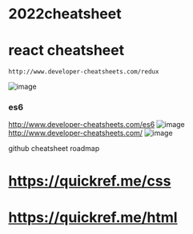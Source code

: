 # 2022cheatsheet

# react cheatsheet 
```
http://www.developer-cheatsheets.com/redux
```
![image](https://user-images.githubusercontent.com/6966136/183280483-8e999813-02c6-4e0b-bd1f-03b0dd380933.png)
### es6
http://www.developer-cheatsheets.com/es6
![image](https://user-images.githubusercontent.com/6966136/183280534-e0738a7a-cbc9-4bf9-935b-9281a73fbf10.png)
http://www.developer-cheatsheets.com/
![image](https://user-images.githubusercontent.com/6966136/183280572-b9660795-5f75-4e1a-9278-3615d66eb170.png)


github cheatsheet roadmap
# https://quickref.me/css
# https://quickref.me/html
